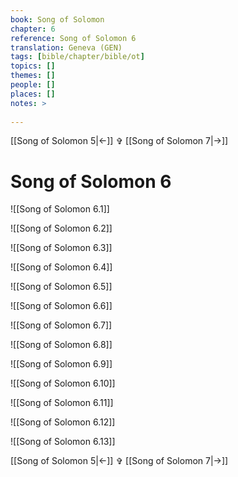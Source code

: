 ```yaml
---
book: Song of Solomon
chapter: 6
reference: Song of Solomon 6
translation: Geneva (GEN)
tags: [bible/chapter/bible/ot]
topics: []
themes: []
people: []
places: []
notes: >
  
---
```


[[Song of Solomon 5|<-]] ✞ [[Song of Solomon 7|->]]

# Song of Solomon 6

![[Song of Solomon 6.1]]

![[Song of Solomon 6.2]]

![[Song of Solomon 6.3]]

![[Song of Solomon 6.4]]

![[Song of Solomon 6.5]]

![[Song of Solomon 6.6]]

![[Song of Solomon 6.7]]

![[Song of Solomon 6.8]]

![[Song of Solomon 6.9]]

![[Song of Solomon 6.10]]

![[Song of Solomon 6.11]]

![[Song of Solomon 6.12]]

![[Song of Solomon 6.13]]

[[Song of Solomon 5|<-]] ✞ [[Song of Solomon 7|->]]
